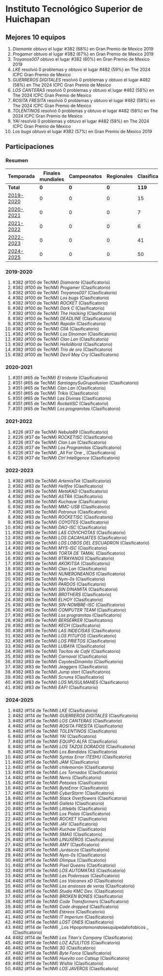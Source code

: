 ---
---

# Instituto Tecnológico Superior de Huichapan

## Mejores 10 equipos

1. _Diamante_ obtuvo el lugar #382 (68%) en Gran Premio de Mexico 2019
1. _Progamer_ obtuvo el lugar #382 (67%) en Gran Premio de Mexico 2019
1. _Troyanos007_ obtuvo el lugar #382 (60%) en Gran Premio de Mexico 2019
1. _LKE_ resolvió 0 problemas y obtuvo el lugar #482 (59%) en The 2024 ICPC Gran Premio de Mexico
1. _GUERREROS DIGITALES_ resolvió 0 problemas y obtuvo el lugar #482 (58%) en The 2024 ICPC Gran Premio de Mexico
1. _LOS CANTERAS_ resolvió 0 problemas y obtuvo el lugar #482 (58%) en The 2024 ICPC Gran Premio de Mexico
1. _ROSITA FRESITA_ resolvió 0 problemas y obtuvo el lugar #482 (58%) en The 2024 ICPC Gran Premio de Mexico
1. _TOLENTINOS_ resolvió 0 problemas y obtuvo el lugar #482 (58%) en The 2024 ICPC Gran Premio de Mexico
1. _YAI_ resolvió 0 problemas y obtuvo el lugar #482 (58%) en The 2024 ICPC Gran Premio de Mexico
1. _Los bugs_ obtuvo el lugar #382 (57%) en Gran Premio de Mexico 2019

## Participaciones

### Resumen

| Temporada | Finales mundiales | Campeonatos | Regionales | Clasificatorios | Equipos |
| --- | --- | --- | --- | --- | --- |
| **Total** | **0** | **0** | **0** | **119** | **119** |
| [2019-2020](#2019-2020) | 0 | 0 | 0 | 15 | 15 |
| [2020-2021](#2020-2021) | 0 | 0 | 0 | 7 | 7 |
| [2021-2022](#2021-2022) | 0 | 0 | 0 | 6 | 6 |
| [2022-2023](#2022-2023) | 0 | 0 | 0 | 41 | 41 |
| [2024-2025](#2024-2025) | 0 | 0 | 0 | 50 | 50 |

### 2019-2020

1. #382 (#100 de TecNM) _Diamante_ (Clasificatorio)
1. #382 (#100 de TecNM) _Progamer_ (Clasificatorio)
1. #382 (#100 de TecNM) _Troyanos007_ (Clasificatorio)
1. #382 (#100 de TecNM) _Los bugs_ (Clasificatorio)
1. #382 (#100 de TecNM) _ROCKET_ (Clasificatorio)
1. #382 (#100 de TecNM) _Dark C_ (Clasificatorio)
1. #382 (#100 de TecNM) _The Hacking_ (Clasificatorio)
1. #382 (#100 de TecNM) _DEADLINE_ (Clasificatorio)
1. #382 (#100 de TecNM) _Rapidin_ (Clasificatorio)
1. #382 (#100 de TecNM) _CIIA_ (Clasificatorio)
1. #382 (#100 de TecNM) _Los Dinoman_ (Clasificatorio)
1. #382 (#100 de TecNM) _Clan Lan_ (Clasificatorio)
1. #382 (#100 de TecNM) _HelloWorld_ (Clasificatorio)
1. #382 (#100 de TecNM) _Trío de oro_ (Clasificatorio)
1. #382 (#100 de TecNM) _Devil May Cry_ (Clasificatorio)

### 2020-2021

1. #351 (#65 de TecNM) _El tridente_ (Clasificatorio)
1. #351 (#65 de TecNM) _SantiagoySuGrupoIlusion_ (Clasificatorio)
1. #351 (#65 de TecNM) _Clan Lan_ (Clasificatorio)
1. #351 (#65 de TecNM) _Trikis_ (Clasificatorio)
1. #351 (#65 de TecNM) _Las Divinas_ (Clasificatorio)
1. #351 (#65 de TecNM) _RocketISC_ (Clasificatorio)
1. #351 (#65 de TecNM) _Los programitas_ (Clasificatorio)

### 2021-2022

1. #226 (#37 de TecNM) _Nebula89_ (Clasificatorio)
1. #226 (#37 de TecNM) _ROCKETISC_ (Clasificatorio)
1. #226 (#37 de TecNM) _Clan Lan_ (Clasificatorio)
1. #226 (#37 de TecNM) _Los Programitas_ (Clasificatorio)
1. #226 (#37 de TecNM) _All For One _ (Clasificatorio)
1. #226 (#37 de TecNM) _Ctrl Intelligence_ (Clasificatorio)

### 2022-2023

1. #382 (#83 de TecNM) _ArtemisTek_ (Clasificatorio)
1. #382 (#83 de TecNM) _Hellfire_ (Clasificatorio)
1. #382 (#83 de TecNM) _MetaKAD_ (Clasificatorio)
1. #382 (#83 de TecNM) _ASTRA_ (Clasificatorio)
1. #382 (#83 de TecNM) _Kuchauw_ (Clasificatorio)
1. #382 (#83 de TecNM) _MMC-USB_ (Clasificatorio)
1. #382 (#83 de TecNM) _Patronus_ (Clasificatorio)
1. #382 (#83 de TecNM) _ROCKETISC_ (Clasificatorio)
1. #382 (#83 de TecNM) _COYOTES_ (Clasificatorio)
1. #382 (#83 de TecNM) _DAO-ISC_ (Clasificatorio)
1. #382 (#83 de TecNM) _LAS COVICHOTAS_ (Clasificatorio)
1. #382 (#83 de TecNM) _LOS CACAHUATES_ (Clasificatorio)
1. #382 (#83 de TecNM) _LOS LOBOS DEL ESCUADRON_ (Clasificatorio)
1. #382 (#83 de TecNM) _MYS-ISC_ (Clasificatorio)
1. #382 (#83 de TecNM) _TORTA DE TAMAL_ (Clasificatorio)
1. #382 (#83 de TecNM) _6TRAYANOS_ (Clasificatorio)
1. #382 (#83 de TecNM) _AKOKITSA_ (Clasificatorio)
1. #382 (#83 de TecNM) _Clan Lan_ (Clasificatorio)
1. #382 (#83 de TecNM) _NUMERONEANOS_ (Clasificatorio)
1. #382 (#83 de TecNM) _Nym-0s_ (Clasificatorio)
1. #382 (#83 de TecNM) _PARDOS_ (Clasificatorio)
1. #382 (#83 de TecNM) _SIN DINAMITA_ (Clasificatorio)
1. #382 (#83 de TecNM) _BROTHERS_ (Clasificatorio)
1. #382 (#83 de TecNM) _ELHOY_ (Clasificatorio)
1. #382 (#83 de TecNM) _SIN-NOMBRE-ISC_ (Clasificatorio)
1. #382 (#83 de TecNM) _COMPUTER TEAM_ (Clasificatorio)
1. #382 (#83 de TecNM) _Los programitas_ (Clasificatorio)
1. #382 (#83 de TecNM) _BERSERKER_ (Clasificatorio)
1. #382 (#83 de TecNM) _KECH_ (Clasificatorio)
1. #382 (#83 de TecNM) _LAS INDECISAS_ (Clasificatorio)
1. #382 (#83 de TecNM) _LOS PITUFOS_ (Clasificatorio)
1. #382 (#83 de TecNM) _LOS PRIETOS_ (Clasificatorio)
1. #382 (#83 de TecNM) _LUBAYA_ (Clasificatorio)
1. #382 (#83 de TecNM) _Tacitas de Café_ (Clasificatorio)
1. #382 (#83 de TecNM) _Carnaval_ (Clasificatorio)
1. #382 (#83 de TecNM) _CoyotesDinamita_ (Clasificatorio)
1. #382 (#83 de TecNM) _Jeaggers_ (Clasificatorio)
1. #382 (#83 de TecNM) _Jump start_ (Clasificatorio)
1. #382 (#83 de TecNM) _Scrums_ (Clasificatorio)
1. #382 (#83 de TecNM) _LOS MUSULMANES_ (Clasificatorio)
1. #382 (#83 de TecNM) _EAFI_ (Clasificatorio)

### 2024-2025

1. #482 (#114 de TecNM) _LKE_ (Clasificatorio)
1. #482 (#114 de TecNM) _GUERREROS DIGITALES_ (Clasificatorio)
1. #482 (#114 de TecNM) _LOS CANTERAS_ (Clasificatorio)
1. #482 (#114 de TecNM) _ROSITA FRESITA_ (Clasificatorio)
1. #482 (#114 de TecNM) _TOLENTINOS_ (Clasificatorio)
1. #482 (#114 de TecNM) _YAI_ (Clasificatorio)
1. #482 (#114 de TecNM) _EQUIPO ALFA_ (Clasificatorio)
1. #482 (#114 de TecNM) _LOS TAZOS DORADOS_ (Clasificatorio)
1. #482 (#114 de TecNM) _Los Bandidos_ (Clasificatorio)
1. #482 (#114 de TecNM) _Syntax Error ITESHU_ (Clasificatorio)
1. #482 (#114 de TecNM) _JAM_ (Clasificatorio)
1. #482 (#114 de TecNM) _chilemorrón_ (Clasificatorio)
1. #482 (#114 de TecNM) _Los Tornados_ (Clasificatorio)
1. #482 (#114 de TecNM) _Nenis_ (Clasificatorio)
1. #482 (#114 de TecNM) _Potaxies_ (Clasificatorio)
1. #482 (#114 de TecNM) _ByteError_ (Clasificatorio)
1. #482 (#114 de TecNM) _CyberStorm_ (Clasificatorio)
1. #482 (#114 de TecNM) _Stack Overflowers_ (Clasificatorio)
1. #482 (#114 de TecNM) _Galleta_ (Clasificatorio)
1. #482 (#114 de TecNM) _Littlebits_ (Clasificatorio)
1. #482 (#114 de TecNM) _Los Piolas_ (Clasificatorio)
1. #482 (#114 de TecNM) _ROCKET_ (Clasificatorio)
1. #482 (#114 de TecNM) _JAV_ (Clasificatorio)
1. #482 (#114 de TecNM) _Kuchaw_ (Clasificatorio)
1. #482 (#114 de TecNM) _SMAG_ (Clasificatorio)
1. #482 (#114 de TecNM) _LINUXEROS_ (Clasificatorio)
1. #482 (#114 de TecNM) _AMY_ (Clasificatorio)
1. #482 (#114 de TecNM) _Jurásicos_ (Clasificatorio)
1. #482 (#114 de TecNM) _Nym-0s_ (Clasificatorio)
1. #482 (#114 de TecNM) _Olimpus_ (Clasificatorio)
1. #482 (#114 de TecNM) _Pixel Queens_ (Clasificatorio)
1. #482 (#114 de TecNM) _LOS AUTOMATAS_ (Clasificatorio)
1. #482 (#114 de TecNM) _Las Poderosas_ (Clasificatorio)
1. #482 (#114 de TecNM) _Los Volcanes xD_ (Clasificatorio)
1. #482 (#114 de TecNM) _Los ansiosos de veras_ (Clasificatorio)
1. #482 (#114 de TecNM) _Studio KMC Dev._ (Clasificatorio)
1. #482 (#114 de TecNM) _BROKEN BONES_ (Clasificatorio)
1. #482 (#114 de TecNM) _Code Transformers_ (Clasificatorio)
1. #482 (#114 de TecNM) _Code dropped_ (Clasificatorio)
1. #482 (#114 de TecNM) _Etéreos_ (Clasificatorio)
1. #482 (#114 de TecNM) _IT Imperium_ (Clasificatorio)
1. #482 (#114 de TecNM) _LOST ONES_ (Clasificatorio)
1. #482 (#114 de TecNM) _Los Hipopotomonstosesquipedaliofobicos _ (Clasificatorio)
1. #482 (#114 de TecNM) _Los Titan's Company_ (Clasificatorio)
1. #482 (#114 de TecNM) _LOZ AZULITOS_ (Clasificatorio)
1. #482 (#114 de TecNM) _3G_ (Clasificatorio)
1. #482 (#114 de TecNM) _Byte Force_ (Clasificatorio)
1. #482 (#114 de TecNM) _Huevito con Catsup_ (Clasificatorio)
1. #482 (#114 de TecNM) _Wishle_ (Clasificatorio)
1. #482 (#114 de TecNM) _LOS JAVEROS_ (Clasificatorio)



